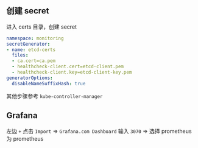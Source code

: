 ## 创建 secret

进入 certs 目录，创建 secret

```yaml
namespace: monitoring
secretGenerator:
- name: etcd-certs
  files:
  - ca.cert=ca.pem
  - healthcheck-client.cert=etcd-client.pem
  - healthcheck-client.key=etcd-client-key.pem
generatorOptions:
  disableNameSuffixHash: true
```

其他步骤参考 `kube-controller-manager`

## Grafana

左边 `+` 点击 `Import` => `Grafana.com Dashboard` 输入 `3070` => 选择 prometheus 为 prometheus
